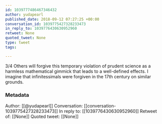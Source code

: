 ```yaml
---
id: 1039777486467346432
author: yudapearl
published_date: 2018-09-12 07:27:25 +00:00
conversation_id: 1039775427328233473
in_reply_to: 1039776430630952960
retweet: None
quoted_tweet: None
type: tweet
tags:

---
```


3/4
Others will forgive this temporary violation of prudent science as a harmless mathematical gimmick that leads to a well-defined effects. I imagine that infinitessimals were forgiven in the 17th century on similar grounds.

### Metadata

Author: [[@yudapearl]]
Conversation: [[conversation-1039775427328233473]]
In reply to: [[1039776430630952960]]
Retweet of: [[None]]
Quoted tweet: [[None]]
